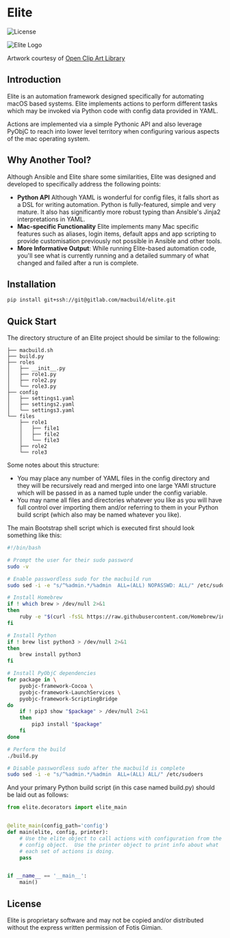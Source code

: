 # Elite

![License](https://img.shields.io/badge/license-Proprietary-blue.svg)

![Elite Logo](https://gitlab.com/macbuild/elite/raw/master/images/elite-logo.png)

Artwork courtesy of
[Open Clip Art Library](https://openclipart.org/detail/257286/cute-cartoon-butterfly)

## Introduction

Elite is an automation framework designed specifically for automating macOS
based systems.  Elite implements actions to perform different tasks which may
be invoked via Python code with config data provided in YAML.

Actions are implemented via a simple Pythonic API and also leverage PyObjC
to reach into lower level territory when configuring various aspects of
the mac operating system.

## Why Another Tool?

Although Ansible and Elite share some similarities, Elite was designed
and developed to specifically address the following points:

* **Python API** Although YAML is wonderful for config files, it falls short
  as a DSL for writing automation.  Python is fully-featured, simple and
  very mature.  It also has significantly more robust typing than Ansible's
  Jinja2 interpretations in YAML.
* **Mac-specific Functionality** Elite implements many Mac specific features
  such as aliases, login items, default apps and app scripting to provide
  customisation previously not possible in Ansible and other tools.
* **More Informative Output**: While running Elite-based automation code,
  you'll see what is currently running and a detailed summary of what changed
  and failed after a run is complete.

## Installation

```bash
pip install git+ssh://git@gitlab.com/macbuild/elite.git
```

## Quick Start

The directory structure of an Elite project should be similar to the following:

```
├── macbuild.sh
├── build.py
├── roles
│   ├── __init__.py
│   ├── role1.py
│   ├── role2.py
│   └── role3.py
├── config
│   ├── settings1.yaml
│   ├── settings2.yaml
│   └── settings3.yaml
└── files
    ├── role1
    │   ├── file1
    │   ├── file2
    │   └── file3
    ├── role2
    └── role3
```

Some notes about this structure:

* You may place any number of YAML files in the config directory and they will
  be recursively read and merged into one large YAMl structure which will be
  passed in as a named tuple under the config variable.
* You may name all files and directories whatever you like as you will have
  full control over importing them and/or referring to them in your Python
  build script (which also may be named whatever you like).

The main Bootstrap shell script which is executed first should look something
like this:

```bash
#!/bin/bash

# Prompt the user for their sudo password
sudo -v

# Enable passwordless sudo for the macbuild run
sudo sed -i -e "s/^%admin.*/%admin  ALL=(ALL) NOPASSWD: ALL/" /etc/sudoers

# Install Homebrew
if ! which brew > /dev/null 2>&1
then
    ruby -e "$(curl -fsSL https://raw.githubusercontent.com/Homebrew/install/master/install)" < /dev/null
fi

# Install Python
if ! brew list python3 > /dev/null 2>&1
then
    brew install python3
fi

# Install PyObjC dependencies
for package in \
    pyobjc-framework-Cocoa \
    pyobjc-framework-LaunchServices \
    pyobjc-framework-ScriptingBridge
do
    if ! pip3 show "$package" > /dev/null 2>&1
    then
        pip3 install "$package"
    fi
done

# Perform the build
./build.py

# Disable passwordless sudo after the macbuild is complete
sudo sed -i -e "s/^%admin.*/%admin  ALL=(ALL) ALL/" /etc/sudoers
```

And your primary Python build script (in this case named build.py) should
be laid out as follows:

```python
from elite.decorators import elite_main


@elite_main(config_path='config')
def main(elite, config, printer):
    # Use the elite object to call actions with configuration from the
    # config object.  Use the printer object to print info about what
    # each set of actions is doing.
    pass


if __name__ == '__main__':
    main()
```

## License

Elite is proprietary software and may not be copied and/or distributed without
the express written permission of Fotis Gimian.
